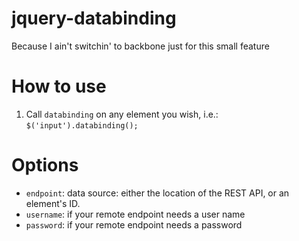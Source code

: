 jquery-databinding
==================

Because I ain't switchin' to backbone just for this small feature

How to use
==================
1. Call `databinding` on any element you wish, i.e.: `$('input').databinding();`


Options
==================
* `endpoint`: data source: either the location of the REST API, or an element's ID.
* `username`: if your remote endpoint needs a user name
* `password`: if your remote endpoint needs a password